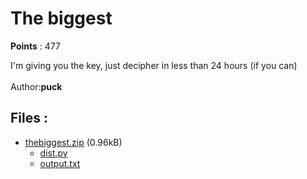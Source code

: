 # The biggest
**Points** : 477

I'm giving you the key, just decipher in less than 24 hours (if you can) <br><br>Author:<strong>puck</strong>

## Files : 

 - [thebiggest.zip](./thebiggest.zip) (0.96kB)
   - [dist.py](./thebiggest/dist.py)
   - [output.txt](./thebiggest/output.txt)
